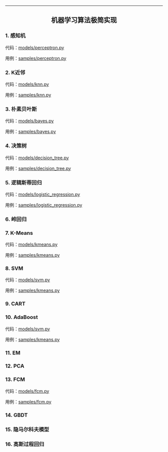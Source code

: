 ---

<h2 style="text-align:center"> 机器学习算法极简实现 </h2>


### 1.  感知机

代码：[models/perceptron.py](./models/perceptron.py)

用例：[samples/perceptron.py](./samples/perceptron.py)

### 2. K近邻

代码：[models/knn.py](./models/knn.py)

用例：[samples/knn.py](./samples/knn.py)

### 3. 朴素贝叶斯

代码：[models/bayes.py](./models/bayes.py)

用例：[samples/bayes.py](./samples/bayes.py)

### 4. 决策树

代码：[models/decision_tree.py](./models/decision_tree.py)

用例：[samples/decision_tree.py](./samples/decision_tree.py)

### 5. 逻辑斯蒂回归

代码：[models/logistic_regression.py](./models/logistic_regression.py)

用例：[samples/logistic_regression.py](./samples/logistic_regression.py)

### 6. 岭回归

### 7. K-Means

代码：[models/kmeans.py](./models/kmeans.py)

用例：[samples/kmeans.py](./samples/kmeans.py)

### 8. SVM

代码：[models/svm.py](./models/svm.py)

用例：[samples/kmeans.py](./samples/kmeans.py)

### 9. CART

### 10. AdaBoost

代码：[models/svm.py](./models/svm.py)

用例：[samples/kmeans.py](./samples/kmeans.py)

### 11. EM

### 12. PCA

### 13. FCM

代码：[models/fcm.py](./models/fcm.py)

用例：[samples/fcm.py](./samples/fcm.py)

### 14. GBDT

### 15. 隐马尔科夫模型

### 16. 高斯过程回归
